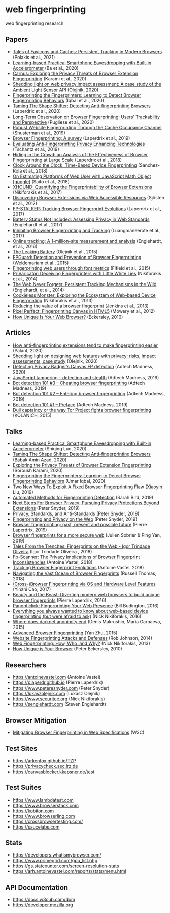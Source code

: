 # web fingerprinting
web fingerprinting research

## Papers
- [Tales of Favicons and Caches: Persistent Tracking in Modern Browsers](https://www.cs.uic.edu/~polakis/papers/solomos-ndss21.pdf) (Polakis et al., 2021)
- [Learning-based Practical Smartphone Eavesdropping with Built-in Accelerometer](https://www.ndss-symposium.org/wp-content/uploads/2020/02/24076-paper.pdf) (Ba et al., 2020)
- [Carnus: Exploring the Privacy Threats of Browser Extension Fingerprinting](https://www.ndss-symposium.org/wp-content/uploads/2020/02/24383.pdf) (Karami et al., 2020)
- [Shedding light on web privacy impact assessment: A case study of the Ambient Light Sensor API](https://lukaszolejnik.com/SheddingLightWebPrivacyImpactAssessmentIWPE20.pdf) (Olejnik, 2020)
- [Fingerprinting the Fingerprinters: Learning to Detect Browser Fingerprinting Behaviors](https://umariqbal.com/papers/fpinspector-sp2021.pdf) (Iqbal et al., 2020)
- [Taming The Shape Shifter: Detecting Anti-fingerprinting Browsers](https://hal.archives-ouvertes.fr/hal-02612461/document) (Laperdrix et al., 2020)
- [Long-Term Observation on Browser Fingerprinting: Users’ Trackability and Perspective](https://petsymposium.org/2020/files/papers/issue2/popets-2020-0041.pdf) (Pugliese et al., 2020)
- [Robust Website Fingerprinting Through the Cache Occupancy Channel](https://arxiv.org/pdf/1811.07153.pdf) (Shusterman et al., 2019)
- [Browser Fingerprinting: A survey](https://arxiv.org/pdf/1905.01051.pdf) (Laperdrix et al., 2019)
- [Evaluating Anti-Fingerprinting Privacy Enhancing Technologies](https://www1.icsi.berkeley.edu/~mct/pubs/www18.pdf) (Tschantz et al., 2019)
- [Hiding in the Crowd: an Analysis of the Effectiveness of Browser Fingerprinting at Large Scale](https://hal.inria.fr/hal-01718234v2/document) (Laperdrix et al., 2018)
- [Clock Around the Clock: Time-Based Device Fingerprinting](http://www.eurecom.fr/fr/publication/5664/download/sec-publi-5664.pdf) (Sanchez-Rola et al., 2018)
- [On Estimating Platforms of Web User with JavaScript Math Object](https://meiji.elsevierpure.com/en/publications/on-estimating-platforms-of-web-user-with-javascript-math-object) [[google](https://www.google.com/books/edition/_/4-xqDwAAQBAJ?hl=en&gbpv=1&pg=407)] (Saito et al., 2018)
- [XHOUND: Quantifying the Fingerprintability of Browser Extensions](https://securitee.org/files/xhound-oakland17.pdf) (Nikiforakis et al., 2017)
- [Discovering Browser Extensions via Web Accessible Resources](https://www.cse.chalmers.se/~andrei/codaspy17.pdf) (Sjösten et al., 2017)
- [FP-STALKER: Tracking Browser Fingerprint Evolutions](https://hal.inria.fr/hal-01652021/document) (Laperdrix et al., 2017)
- [Battery Status Not Included: Assessing Privacy in Web Standards](https://www.cs.princeton.edu/~arvindn/publications/battery-status-case-study.pdf) (Englehardt et al., 2017)
- [Inhibiting Browser Fingerprinting and Tracking](https://eprints.soton.ac.uk/408726/1/possible_to_tackle_fingerprinting_complete2.pdf) (Luangmaneerote et al., 2017)
- [Online tracking: A 1-million-site measurement and analysis](https://www.cs.princeton.edu/~arvindn/publications/OpenWPM_1_million_site_tracking_measurement.pdf) (Englehardt, et al., 2016)
- [The Leaking Battery](https://eprint.iacr.org/2015/616.pdf) (Olejnik et al., 2015)
- [FPGuard: Detection and Prevention of Browser Fingerprinting](https://www.researchgate.net/publication/300781053_FPGuard_Detection_and_Prevention_of_Browser_Fingerprinting) (Weldemariam et al., 2015)
- [Fingerprinting web users through font metrics](https://fc15.ifca.ai/preproceedings/paper_83.pdf) (Fifield et al., 2015)
- [PriVaricator: Deceiving Fingerprinters with Little White Lies](https://www.microsoft.com/en-us/research/wp-content/uploads/2016/02/tr1-1.pdf) (Nikiforakis et al., 2014)
- [The Web Never Forgets: Persistent Tracking Mechanisms in the Wild](https://securehomes.esat.kuleuven.be/~gacar/persistent/the_web_never_forgets.pdf) (Englehardt, et al., 2014)
- [Cookieless Monster: Exploring the Ecosystem of Web-based Device Fingerprinting](http://consideredharmful.info/papers/Paper%20-%20Hot%20Topics%20in%20Computer%20Security%20-%20Cookieless%20Monster.pdf) (Nikiforakis et al., 2013)
- [Reducing the value of a browser fingerprint](https://www.researchgate.net/publication/302695509_Reducing_the_value_of_a_browser_fingerprint) (Jenkins et al., 2013)
- [Pixel Perfect: Fingerprinting Canvas in HTML5](https://hovav.net/ucsd/dist/canvas.pdf) (Mowery et al., 2012)
- [How Unique Is Your Web Browser?](https://panopticlick.eff.org/static/browser-uniqueness.pdf) (Eckersley, 2010)

## Articles
- [How anti-fingerprinting extensions tend to make fingerprinting easier](https://palant.info/2020/12/10/how-anti-fingerprinting-extensions-tend-to-make-fingerprinting-easier/) (Palant, 2020)
- [Shedding light on designing web features with privacy: risks, impact assessments, case study](https://blog.lukaszolejnik.com/shedding-light-on-designing-web-features-with-privacy-risks-impact-assessments-case-study/) (Olejnik, 2020)
- [Detecting Privacy Badger’s Canvas FP detection](https://adtechmadness.wordpress.com/2020/03/27/detecting-privacy-badgers-canvas-fp-detection/) (Adtech Madness, 2020)
- [JavaScript tampering – detection and stealth](https://adtechmadness.wordpress.com/2019/03/23/javascript-tampering-detection-and-stealth/) (Adtech Madness, 2019)
- [Bot detection 101 #3 – Cheating browser fingerprinting](https://adtechmadness.wordpress.com/2019/03/11/bot-detection-101-3-cheating-browser-fingerprinting/) (Adtech Madness, 2019)
- [Bot detection 101 #2 – Entering browser fingerprinting](https://adtechmadness.wordpress.com/2019/03/05/bot-detection-101-2-entering-browser-fingerprinting/) (Adtech Madness, 2019)
- [Bot detection 101 #1 – Preface](https://adtechmadness.wordpress.com/2019/03/04/bot-detection-101-1-preface/) (Adtech Madness, 2019)
- [Dull captaincy or the way Tor Project fights browser fingerprinting](https://github.com/KOLANICH-research/Article-2015-Dull-captaincy-or-the-way-Tor-Project-fights-browser-fingerprinting) (KOLANICH, 2015)

## Talks
- [Learning-based Practical Smartphone Eavesdropping with Built-in Accelerometer](https://www.youtube.com/watch?v=o4qJg32miVA) (Shiqing Luo, 2020)
- [Taming The Shape Shifter: Detecting Anti-fingerprinting Browsers](https://www.youtube.com/watch?v=7KYg8qV5Z1Y) (Babak Amin Azad, 2020)
- [Exploring the Privacy Threats of Browser Extension Fingerprinting](https://www.youtube.com/watch?v=mfmAWRzpbCU) (Soroush Karami, 2020)
- [Fingerprinting the Fingerprinters: Learning to Detect Browser Fingerprinting Behaviors](https://www.youtube.com/watch?v=bsgTYQyaPG4) (Umar Iqbal, 2020)
- [Two New Ways To Exploit A Fixed Browser Fingerprinting Flaw](https://www.youtube.com/watch?v=FBjlrVD5rOs) (Xiaoyin Liu, 2019)
- [Automated Methods for Fingerprinting Detection](https://www.youtube.com/watch?v=qFWPTeDSJn4) (Sarah Bird, 2019)
- [Next Steps For Browser Privacy: Pursuing Privacy Protections Beyond Extensions](https://www.youtube.com/watch?v=odtcH6UmkbU) (Peter Snyder, 2019)
- [Privacy, Standards, and Anti-Standards](https://www.youtube.com/watch?v=xxk9UKulC1c) (Peter Snyder, 2019)
- [Fingerprinting and Privacy on the Web](https://www.youtube.com/watch?v=OVh0oHbmla0) (Peter Snyder, 2019)
- [Browser fingerprinting: past, present and possible future](https://www.youtube.com/watch?v=PLVJ5yQb0vc) (Pierre Laperdrix, 2019)
- [Browser fingerprints for a more secure web](https://www.youtube.com/watch?v=P_nYYsaVi1w) (Julien Sobrier & Ping Yan, 2019)
- [Tales From the Trenches: Fingerprints on the Web - Igor Trindade Oliveira](https://www.youtube.com/watch?v=hZg0Ks_IHjQ) (Igor Trindade Oliveira , 2018)
- [Fp-Scanner: The Privacy Implications of Browser Fingerprint Inconsistencies](https://www.youtube.com/watch?v=n-kN0Ys4yNM) (Antoine Vastel, 2018)
- [Tracking Browser Fingerprint Evolutions](https://www.youtube.com/watch?v=xNwfdsu4ZKE) (Antoine Vastel, 2018)
- [Navigating the Vast Ocean of Browser Fingerprints](https://www.youtube.com/watch?v=VUsTdf8r_m4) (Russell Thomas, 2018)
- [(Cross-)Browser Fingerprinting via OS and Hardware Level Features](https://www.youtube.com/watch?v=piftpgsZE9g) (Yinzhi Cao, 2017)
- [Beauty and the Beast: Diverting modern web browsers to build unique browser fingerprints](https://www.youtube.com/watch?v=p0doExrQwY0) (Pierre Laperdrix, 2016)
- [Panopticlick: Fingerprinting Your Web Presence](https://www.youtube.com/watch?v=3xQLy6lH5OE) (Bill Budington, 2016)
- [Everything you always wanted to know about web-based device fingerprinting (but were afraid to ask)](https://www.youtube.com/watch?v=5Y1Y96jC5AA) (Nick Nikiforakis, 2016)
- [Where does darknet anonimity end](https://www.youtube.com/watch?v=zKgKk5bsbdY) (Denis Makrushin, Maria Garnaeva, 2015)
- [Advanced Browser Fingerprinting](https://www.youtube.com/watch?v=kk2GkZv6Wjs) (Yan Zhu, 2015)
- [Website Fingerprinting Attacks and Defenses](https://www.youtube.com/watch?v=RJyQFaQsyz0) (Rob Johnson, 2014)
- [Web Fingerprinting: How, Who, and Why?](https://www.youtube.com/watch?v=aSfh0efL7rs) (Nick Nikiforakis, 2013)
- [How Unique is Your Browser](https://www.youtube.com/watch?v=1uYx-F-nvFM) (Peter Eckersley, 2010)

## Researchers
- https://antoinevastel.com (Antoine Vastel)
- https://plaperdr.github.io (Pierre Laperdrix)
- https://www.peteresnyder.com (Peter Snyder)
- https://lukaszolejnik.com (Lukasz Olejnik)
- https://www.securitee.org (Nick Nikiforakis)
- https://senglehardt.com (Steven Englehardt)

## Browser Mitigation
- [Mitigating Browser Fingerprinting in Web Specifications](https://www.w3.org/TR/fingerprinting-guidance) (W3C)

## Test Sites
- https://arkenfox.github.io/TZP
- https://privacycheck.sec.lrz.de
- https://canvasblocker.kkapsner.de/test

## Test Suites
- https://www.lambdatest.com
- https://www.browserstack.com
- https://kobiton.com
- https://www.browserling.com
- https://crossbrowsertesting.com/
- https://saucelabs.com

## Stats
- https://developers.whatismybrowser.com/
- https://www.primegrid.com/gpu_list.php
- https://gs.statcounter.com/screen-resolution-stats
- https://arh.antoinevastel.com/reports/stats/menu.html

## API Documentation
- https://docs.w3cub.com/dom
- https://developer.mozilla.org

